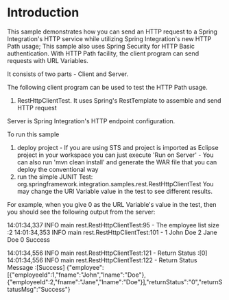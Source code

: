 # Introduction

This sample demonstrates how you can send an HTTP request to a Spring Integration's HTTP service while utilizing Spring Integration's new HTTP Path usage;
This sample also uses Spring Security for HTTP Basic authentication. With HTTP Path facility, the client program can send requests with URL Variables.

It consists of two parts - Client and Server.

The following client program can be used to test the HTTP Path usage.

1. RestHttpClientTest. It uses Spring's RestTemplate to assemble and send HTTP request

Server is Spring Integration's HTTP endpoint configuration.

To run this sample
   1) deploy project 
   			- If you are using STS and project is imported as Eclipse project in your workspace you can just execute 'Run on Server'
   			- You can also run 'mvn clean install' and generate the WAR file that you can deploy the conventional way
   2) run the simple JUNIT Test: org.springframework.integration.samples.rest.RestHttpClientTest
      You may change the URI Variable value in the test to see different results.
   
   For example, when you give 0 as the URL Variable's value in the test, then you should see the following output from the server:


14:01:34,337  INFO main rest.RestHttpClientTest:95 - The employee list size :2
14:01:34,353  INFO main rest.RestHttpClientTest:101 - <?xml version="1.0" encoding="UTF-8" standalone="yes"?>
<EmployeeList>
    <Employee>
        <employeeId>1</employeeId>
        <fname>John</fname>
        <lname>Doe</lname>
    </Employee>
    <Employee>
        <employeeId>2</employeeId>
        <fname>Jane</fname>
        <lname>Doe</lname>
    </Employee>
    <returnStatus>0</returnStatus>
    <returnStatusMsg>Success</returnStatusMsg>
</EmployeeList>

14:01:34,556  INFO main rest.RestHttpClientTest:121 - Return Status :[0]
14:01:34,556  INFO main rest.RestHttpClientTest:122 - Return Status Message :[Success]
{"employee":[{"employeeId":1,"fname":"John","lname":"Doe"},{"employeeId":2,"fname":"Jane","lname":"Doe"}],"returnStatus":"0","returnStatusMsg":"Success"}

